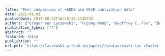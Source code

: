 ```yaml
---
title: "Peer comparison of XSEDE and NCAR publication data"
date: 2015-01-01
publishDate: 2019-08-22T18:20:18.112079Z
authors: ["Gregor von Laszewski", "Fugang Wang", "Geoffrey C. Fox", "David L. Hart", "Thomas R. Furlani", "Robert L. DeLeon", "Steven M. Gallo"]
publication_types: ["4"]
abstract: ""
featured: false
publication: ""
url_pdf: "https://laszewski.github.io/papers//vonLaszewski-tas-cluster.pdf"
---
```


